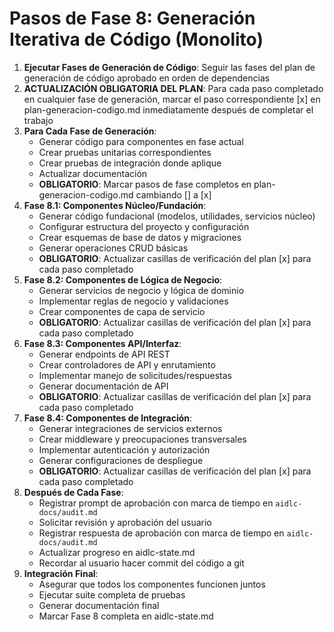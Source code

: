 # Pasos de Fase 8: Generación Iterativa de Código (Monolito)

1. **Ejecutar Fases de Generación de Código**: Seguir las fases del plan de generación de código aprobado en orden de dependencias
2. **ACTUALIZACIÓN OBLIGATORIA DEL PLAN**: Para cada paso completado en cualquier fase de generación, marcar el paso correspondiente [x] en plan-generacion-codigo.md inmediatamente después de completar el trabajo
3. **Para Cada Fase de Generación**:
   - Generar código para componentes en fase actual
   - Crear pruebas unitarias correspondientes
   - Crear pruebas de integración donde aplique
   - Actualizar documentación
   - **OBLIGATORIO**: Marcar pasos de fase completos en plan-generacion-codigo.md cambiando [] a [x]
4. **Fase 8.1: Componentes Núcleo/Fundación**:
   - Generar código fundacional (modelos, utilidades, servicios núcleo)
   - Configurar estructura del proyecto y configuración
   - Crear esquemas de base de datos y migraciones
   - Generar operaciones CRUD básicas
   - **OBLIGATORIO**: Actualizar casillas de verificación del plan [x] para cada paso completado
5. **Fase 8.2: Componentes de Lógica de Negocio**:
   - Generar servicios de negocio y lógica de dominio
   - Implementar reglas de negocio y validaciones
   - Crear componentes de capa de servicio
   - **OBLIGATORIO**: Actualizar casillas de verificación del plan [x] para cada paso completado
6. **Fase 8.3: Componentes API/Interfaz**:
   - Generar endpoints de API REST
   - Crear controladores de API y enrutamiento
   - Implementar manejo de solicitudes/respuestas
   - Generar documentación de API
   - **OBLIGATORIO**: Actualizar casillas de verificación del plan [x] para cada paso completado
7. **Fase 8.4: Componentes de Integración**:
   - Generar integraciones de servicios externos
   - Crear middleware y preocupaciones transversales
   - Implementar autenticación y autorización
   - Generar configuraciones de despliegue
   - **OBLIGATORIO**: Actualizar casillas de verificación del plan [x] para cada paso completado
8. **Después de Cada Fase**: 
   - Registrar prompt de aprobación con marca de tiempo en `aidlc-docs/audit.md`
   - Solicitar revisión y aprobación del usuario
   - Registrar respuesta de aprobación con marca de tiempo en `aidlc-docs/audit.md`
   - Actualizar progreso en aidlc-state.md
   - Recordar al usuario hacer commit del código a git
9. **Integración Final**: 
   - Asegurar que todos los componentes funcionen juntos
   - Ejecutar suite completa de pruebas
   - Generar documentación final
   - Marcar Fase 8 completa en aidlc-state.md